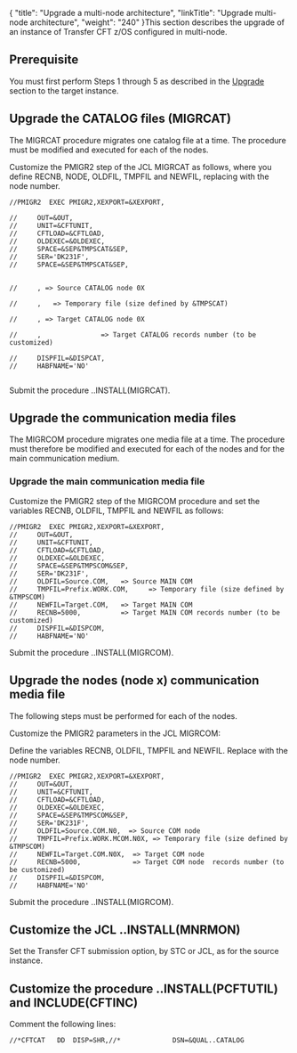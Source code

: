 {
    "title": "Upgrade a multi-node architecture",
    "linkTitle": "Upgrade multi-node architecture",
    "weight": "240"
}This section describes the upgrade of an instance of Transfer CFT z/OS configured in multi-node.

## Prerequisite

You must first perform Steps 1 through 5 as described in the [Upgrade](../) section to the target instance.

## Upgrade the CATALOG files (MIGRCAT)

The MIGRCAT procedure migrates one catalog file at a time. The procedure must be modified and executed for each of the nodes.

Customize the PMIGR2 step of the JCL MIGRCAT as follows, where you define RECNB, NODE, OLDFIL, TMPFIL and NEWFIL, replacing with the node number.



    //PMIGR2  EXEC PMIGR2,XEXPORT=&XEXPORT,

    //     OUT=&OUT,
    //     UNIT=&CFTUNIT,
    //     CFTLOAD=&CFTLOAD,
    //     OLDEXEC=&OLDEXEC,
    //     SPACE=&SEP&TMPSCAT&SEP,
    //     SER='DK231F',
    //     SPACE=&SEP&TMPSCAT&SEP,


    //     , => Source CATALOG node 0X       

    //     ,   => Temporary file (size defined by &TMPSCAT)

    //     , => Target CATALOG node 0X    

    //     ,               => Target CATALOG records number (to be customized)

    //     DISPFIL=&DISPCAT,
    //     HABFNAME='NO'
     

Submit the procedure ..INSTALL(MIGRCAT).

## Upgrade the communication media files

The MIGRCOM procedure migrates one media file at a time. The procedure must therefore be modified and executed for each of the nodes and for the main communication medium.

### Upgrade the main communication media file

Customize the PMIGR2 step of the MIGRCOM procedure and set the variables RECNB, OLDFIL, TMPFIL and NEWFIL as follows:



    //PMIGR2  EXEC PMIGR2,XEXPORT=&XEXPORT,
    //     OUT=&OUT, 
    //     UNIT=&CFTUNIT,
    //     CFTLOAD=&CFTLOAD, 
    //     OLDEXEC=&OLDEXEC,
    //     SPACE=&SEP&TMPSCOM&SEP, 
    //     SER='DK231F', 
    //     OLDFIL=Source.COM,   => Source MAIN COM 
    //     TMPFIL=Prefix.WORK.COM,     => Temporary file (size defined by &TMPSCOM)
    //     NEWFIL=Target.COM,   => Target MAIN COM  
    //     RECNB=5000,          => Target MAIN COM records number (to be customized)
    //     DISPFIL=&DISPCOM,
    //     HABFNAME='NO'

Submit the procedure ..INSTALL(MIGRCOM).

## Upgrade the nodes (node x) communication media file

The following steps must be performed for each of the nodes.

Customize the PMIGR2 parameters in the JCL MIGRCOM:

Define the variables RECNB, OLDFIL, TMPFIL and NEWFIL. Replace with the node number.



    //PMIGR2  EXEC PMIGR2,XEXPORT=&XEXPORT,
    //     OUT=&OUT,
    //     UNIT=&CFTUNIT,
    //     CFTLOAD=&CFTLOAD,
    //     OLDEXEC=&OLDEXEC,
    //     SPACE=&SEP&TMPSCOM&SEP,
    //     SER='DK231F',
    //     OLDFIL=Source.COM.N0,  => Source COM node         
    //     TMPFIL=Prefix.WORK.MCOM.N0X, => Temporary file (size defined by &TMPSCOM)  
    //     NEWFIL=Target.COM.N0X,  => Target COM node 
    //     RECNB=5000,             => Target COM node  records number (to be customized)
    //     DISPFIL=&DISPCOM,
    //     HABFNAME='NO'

Submit the procedure ..INSTALL(MIGRCOM).

## Customize the JCL ..INSTALL(MNRMON)

Set the Transfer CFT submission option, by STC or JCL, as for the source instance.

## Customize the procedure ..INSTALL(PCFTUTIL) and INCLUDE(CFTINC)

Comment the following lines:


    //*CFTCAT   DD  DISP=SHR,//*             DSN=&QUAL..CATALOG
